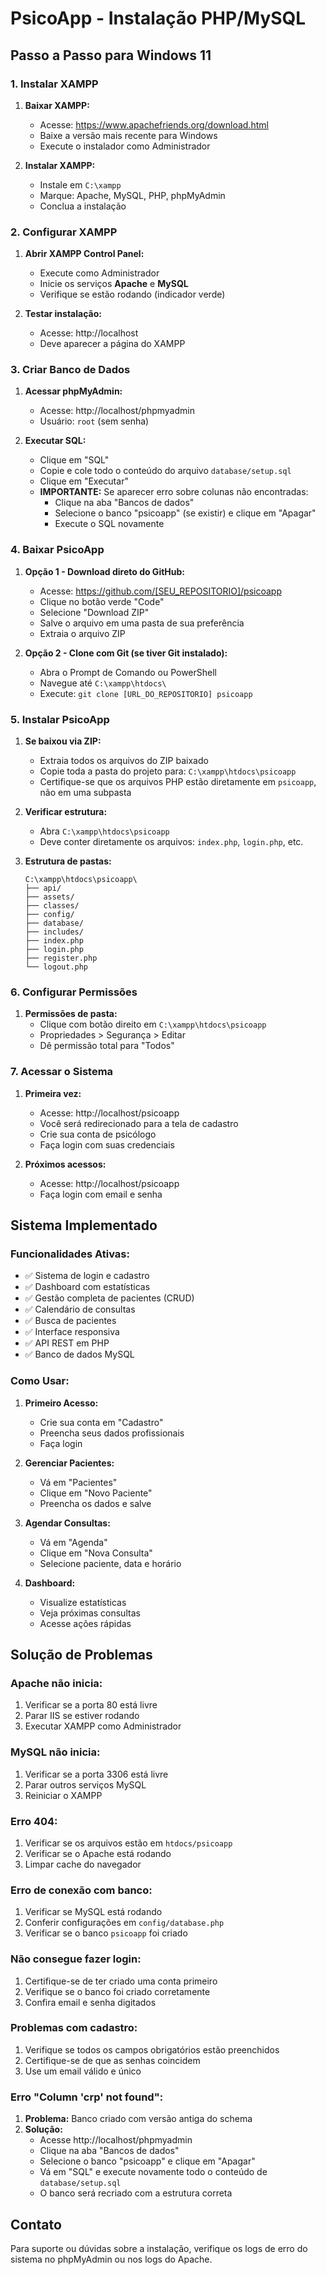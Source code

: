 # PsicoApp - Instalação PHP/MySQL

## Passo a Passo para Windows 11

### 1. Instalar XAMPP

1. **Baixar XAMPP:**
   - Acesse: https://www.apachefriends.org/download.html
   - Baixe a versão mais recente para Windows
   - Execute o instalador como Administrador

2. **Instalar XAMPP:**
   - Instale em `C:\xampp`
   - Marque: Apache, MySQL, PHP, phpMyAdmin
   - Conclua a instalação

### 2. Configurar XAMPP

1. **Abrir XAMPP Control Panel:**
   - Execute como Administrador
   - Inicie os serviços **Apache** e **MySQL**
   - Verifique se estão rodando (indicador verde)

2. **Testar instalação:**
   - Acesse: http://localhost
   - Deve aparecer a página do XAMPP

### 3. Criar Banco de Dados

1. **Acessar phpMyAdmin:**
   - Acesse: http://localhost/phpmyadmin
   - Usuário: `root` (sem senha)

2. **Executar SQL:**
   - Clique em "SQL"
   - Copie e cole todo o conteúdo do arquivo `database/setup.sql`
   - Clique em "Executar"
   - **IMPORTANTE:** Se aparecer erro sobre colunas não encontradas:
     - Clique na aba "Bancos de dados"
     - Selecione o banco "psicoapp" (se existir) e clique em "Apagar"
     - Execute o SQL novamente

### 4. Baixar PsicoApp

1. **Opção 1 - Download direto do GitHub:**
   - Acesse: https://github.com/[SEU_REPOSITORIO]/psicoapp
   - Clique no botão verde "Code"
   - Selecione "Download ZIP"
   - Salve o arquivo em uma pasta de sua preferência
   - Extraia o arquivo ZIP

2. **Opção 2 - Clone com Git (se tiver Git instalado):**
   - Abra o Prompt de Comando ou PowerShell
   - Navegue até `C:\xampp\htdocs\`
   - Execute: `git clone [URL_DO_REPOSITORIO] psicoapp`

### 5. Instalar PsicoApp

1. **Se baixou via ZIP:**
   - Extraia todos os arquivos do ZIP baixado
   - Copie toda a pasta do projeto para: `C:\xampp\htdocs\psicoapp`
   - Certifique-se que os arquivos PHP estão diretamente em `psicoapp`, não em uma subpasta

2. **Verificar estrutura:**
   - Abra `C:\xampp\htdocs\psicoapp`
   - Deve conter diretamente os arquivos: `index.php`, `login.php`, etc.

2. **Estrutura de pastas:**
   ```
   C:\xampp\htdocs\psicoapp\
   ├── api/
   ├── assets/
   ├── classes/
   ├── config/
   ├── database/
   ├── includes/
   ├── index.php
   ├── login.php
   ├── register.php
   └── logout.php
   ```

### 6. Configurar Permissões

1. **Permissões de pasta:**
   - Clique com botão direito em `C:\xampp\htdocs\psicoapp`
   - Propriedades > Segurança > Editar
   - Dê permissão total para "Todos"

### 7. Acessar o Sistema

1. **Primeira vez:**
   - Acesse: http://localhost/psicoapp
   - Você será redirecionado para a tela de cadastro
   - Crie sua conta de psicólogo
   - Faça login com suas credenciais

2. **Próximos acessos:**
   - Acesse: http://localhost/psicoapp
   - Faça login com email e senha

## Sistema Implementado

### Funcionalidades Ativas:
- ✅ Sistema de login e cadastro
- ✅ Dashboard com estatísticas
- ✅ Gestão completa de pacientes (CRUD)
- ✅ Calendário de consultas
- ✅ Busca de pacientes
- ✅ Interface responsiva
- ✅ API REST em PHP
- ✅ Banco de dados MySQL

### Como Usar:

1. **Primeiro Acesso:**
   - Crie sua conta em "Cadastro"
   - Preencha seus dados profissionais
   - Faça login

2. **Gerenciar Pacientes:**
   - Vá em "Pacientes"
   - Clique em "Novo Paciente"
   - Preencha os dados e salve

3. **Agendar Consultas:**
   - Vá em "Agenda"
   - Clique em "Nova Consulta"
   - Selecione paciente, data e horário

4. **Dashboard:**
   - Visualize estatísticas
   - Veja próximas consultas
   - Acesse ações rápidas

## Solução de Problemas

### Apache não inicia:
1. Verificar se a porta 80 está livre
2. Parar IIS se estiver rodando
3. Executar XAMPP como Administrador

### MySQL não inicia:
1. Verificar se a porta 3306 está livre
2. Parar outros serviços MySQL
3. Reiniciar o XAMPP

### Erro 404:
1. Verificar se os arquivos estão em `htdocs/psicoapp`
2. Verificar se o Apache está rodando
3. Limpar cache do navegador

### Erro de conexão com banco:
1. Verificar se MySQL está rodando
2. Conferir configurações em `config/database.php`
3. Verificar se o banco `psicoapp` foi criado

### Não consegue fazer login:
1. Certifique-se de ter criado uma conta primeiro
2. Verifique se o banco foi criado corretamente
3. Confira email e senha digitados

### Problemas com cadastro:
1. Verifique se todos os campos obrigatórios estão preenchidos
2. Certifique-se de que as senhas coincidem
3. Use um email válido e único

### Erro "Column 'crp' not found":
1. **Problema:** Banco criado com versão antiga do schema
2. **Solução:**
   - Acesse http://localhost/phpmyadmin
   - Clique na aba "Bancos de dados"
   - Selecione o banco "psicoapp" e clique em "Apagar"
   - Vá em "SQL" e execute novamente todo o conteúdo de `database/setup.sql`
   - O banco será recriado com a estrutura correta

## Contato

Para suporte ou dúvidas sobre a instalação, verifique os logs de erro do sistema no phpMyAdmin ou nos logs do Apache.